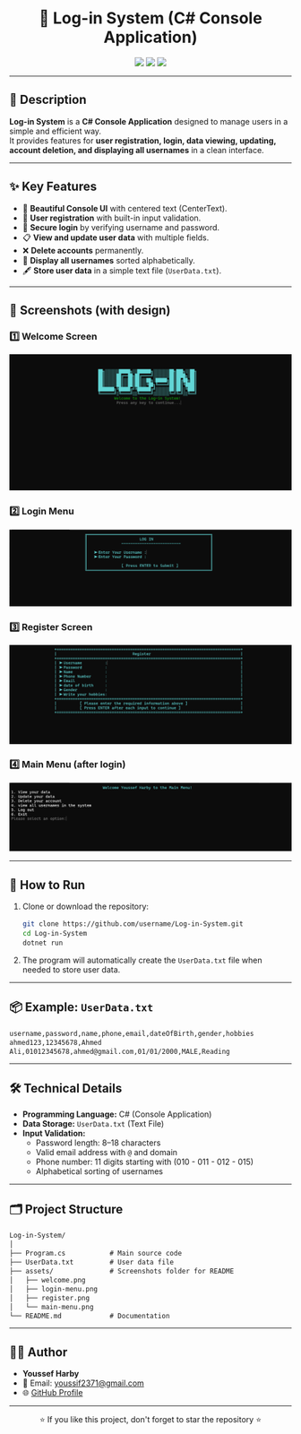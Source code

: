 
<h1 align="center">🔐 Log-in System (C# Console Application)</h1>

<p align="center">
  <img src="https://img.shields.io/badge/Language-C%23-239120?style=for-the-badge&logo=c-sharp&logoColor=white" />
  <img src="https://img.shields.io/badge/Platform-.NET%20Framework-512BD4?style=for-the-badge&logo=dotnet&logoColor=white" />
  <img src="https://img.shields.io/badge/Version-1.0-blue?style=for-the-badge" />
</p>

---

## 📖 Description
**Log-in System** is a **C# Console Application** designed to manage users in a simple and efficient way.  
It provides features for **user registration, login, data viewing, updating, account deletion, and displaying all usernames** in a clean interface.  

---

## ✨ Key Features
- 🎨 **Beautiful Console UI** with centered text (CenterText).
- 🔑 **User registration** with built-in input validation.
- 🔐 **Secure login** by verifying username and password.
- 📋 **View and update user data** with multiple fields.
- ❌ **Delete accounts** permanently.
- 📜 **Display all usernames** sorted alphabetically.
- 🖋️ **Store user data** in a simple text file (`UserData.txt`).

---

## 📸 Screenshots (with design)

### 1️⃣ Welcome Screen
![Welcome](assets/welcome.png)

### 2️⃣ Login Menu
![Login Menu](assets/login-menu.png)

### 3️⃣ Register Screen
![Register](assets/register.png)

### 4️⃣ Main Menu (after login)
![Main Menu](assets/main-menu.png)

---

## 🚀 How to Run

1. Clone or download the repository:
   ```bash
   git clone https://github.com/username/Log-in-System.git
   cd Log-in-System
   dotnet run
   ```
2. The program will automatically create the `UserData.txt` file when needed to store user data.

---

## 📦 Example: `UserData.txt`

```
username,password,name,phone,email,dateOfBirth,gender,hobbies
ahmed123,12345678,Ahmed Ali,01012345678,ahmed@gmail.com,01/01/2000,MALE,Reading
```

---

## 🛠️ Technical Details

- **Programming Language:** C# (Console Application)
- **Data Storage:** `UserData.txt` (Text File)
- **Input Validation:**  
  - Password length: 8–18 characters  
  - Valid email address with `@` and domain  
  - Phone number: 11 digits starting with (010 - 011 - 012 - 015)  
  - Alphabetical sorting of usernames  

---

## 🗂️ Project Structure

```
Log-in-System/
│
├── Program.cs           # Main source code
├── UserData.txt         # User data file
├── assets/              # Screenshots folder for README
│   ├── welcome.png
│   ├── login-menu.png
│   ├── register.png
│   └── main-menu.png
└── README.md            # Documentation
```

---

## 👨‍💻 Author

- **Youssef Harby**  
- 📧 Email: youssif2371@gmail.com  
- 🌐 [GitHub Profile](https://github.com/youssif-Hy)

---

<p align="center">⭐ If you like this project, don't forget to star the repository ⭐</p>
